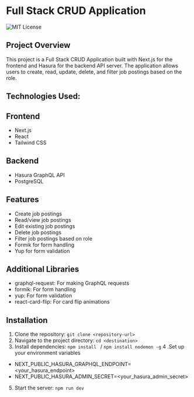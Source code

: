 # Full Stack CRUD Application

![MIT License](3.gif)
## Project Overview

This project is a Full Stack CRUD Application built with Next.js for the frontend and Hasura for the backend API server. The application allows users to create, read, update, delete, and filter job postings based on the role.

## Technologies Used:

## Frontend

- Next.js
- React
- Tailwind CSS

## Backend

- Hasura GraphQL API
- PostgreSQL

## Features

- Create job postings
- Read/view job postings
- Edit existing job postings
- Delete job postings
- Filter job postings based on role
- Formik for form handling
- Yup for form validation

## Additional Libraries
- graphql-request: For making GraphQL requests
- formik: For form handling
- yup: For form validation
- react-card-flip: For card flip animations


## Installation
1. Clone the repository: `git clone <repository-url>`
2. Navigate to the project directory: `cd <destination>`
3. Install dependencies: `npm install ` / `npm install nodemon -g`
4 .Set up your environment variables
  - NEXT_PUBLIC_HASURA_GRAPHQL_ENDPOINT=<your_hasura_endpoint>
  - NEXT_PUBLIC_HASURA_ADMIN_SECRET=<your_hasura_admin_secret>
5. Start the server: `npm run dev`

